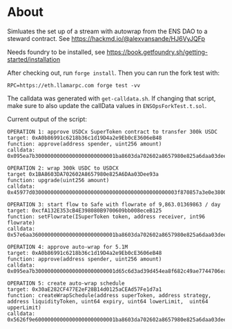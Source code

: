 # About

Simluates the set up of a stream with autowrap from the ENS DAO to a steward contract.
See https://hackmd.io/@alexvansande/HJ6VyJQFp

Needs foundry to be installed, see https://book.getfoundry.sh/getting-started/installation

After checking out, run `forge install`.
Then you can run the fork test with:

```
RPC=https://eth.llamarpc.com forge test -vv
```

The calldata was generated with `get-calldata.sh`.
If changing that script, make sure to also update the callData values in `ENSOpsForkTest.t.sol`.

Current output of the script:
```
OPERATION 1: approve USDCx SuperToken contract to transfer 300k USDC
target: 0xA0b86991c6218b36c1d19D4a2e9Eb0cE3606eB48
function: approve(address spender, uint256 amount)
calldata: 0x095ea7b30000000000000000000000001ba8603da702602a8657980e825a6daa03dee93a00000000000000000000000000000000000000000000000000000045d964b800

OPERATION 2: wrap 300k USDC to USDCX
target 0x1BA8603DA702602A8657980e825A6DAa03Dee93a
function: upgrade(uint256 amount)
calldata: 0x45977d03000000000000000000000000000000000000000000003f870857a3e0e3800000

OPERATION 3: start flow to Safe with flowrate of 9,863.01369863 / day
target: 0xcfA132E353cB4E398080B9700609bb008eceB125
function: setFlowrate(ISuperToken token, address receiver, int96 flowrate)
calldata: 0x57e6aa360000000000000000000000001ba8603da702602a8657980e825a6daa03dee93a000000000000000000000000b162bf7a7fd64ef32b787719335d06b2780e31d100000000000000000000000000000000000000000000000001958f989989a35c

OPERATION 4: approve auto-wrap for 5.1M
target: 0xA0b86991c6218b36c1d19D4a2e9Eb0cE3606eB48
function: approve(address spender, uint256 amount)
calldata: 0x095ea7b30000000000000000000000001d65c6d3ad39d454ea8f682c49ae7744706ea96d000000000000000000000000000000000000000000000000000004a36fb03800

OPERATION 5: create auto-wrap schedule
target: 0x30aE282CF477E2eF28B14d0125aCEAd57Fe1d7a1
function: createWrapSchedule(address superToken, address strategy, address liquidityToken, uint64 expiry, uint64 lowerLimit,  uint64 upperLimit)
calldata: 0x5626f9e60000000000000000000000001ba8603da702602a8657980e825a6daa03dee93a0000000000000000000000001d65c6d3ad39d454ea8f682c49ae7744706ea96d000000000000000000000000a0b86991c6218b36c1d19d4a2e9eb0ce3606eb4800000000000000000000000000000000000000000000000000000000b2d05e0000000000000000000000000000000000000000000000000000000000001abbc000000000000000000000000000000000000000000000000000000000002819a0

```